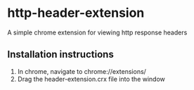 # http-header-extension
A simple chrome extension for viewing http response headers

## Installation instructions

1. In chrome, navigate to chrome://extensions/
2. Drag the header-extension.crx file into the window
